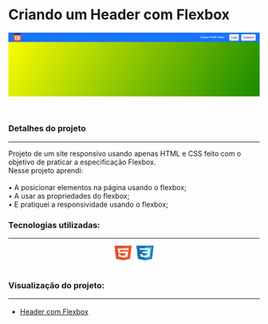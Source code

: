 # Criando um Header com Flexbox 

<p align="center">
  <img src="screenshot.do.projeto.png" align="center"></img>
</p>
<br>

### Detalhes do projeto
<hr>
Projeto de um site responsivo usando apenas HTML e CSS feito com o objetivo de praticar a especificação Flexbox.<br>
Nesse projeto aprendi:
<br><br>
• A posicionar elementos na página usando o flexbox;<br>
• A usar as propriedades do flexbox;<br>
• E pratiquei a responsividade usando o flexbox;
<br>

### Tecnologias utilizadas:
<hr>
<div align="center">
  <img align="center" alt="HTML" height="30" width="40" src="https://raw.githubusercontent.com/devicons/devicon/master/icons/html5/html5-original.svg">
  <img align="center" alt="CSS" height="30" width="40" src="https://raw.githubusercontent.com/devicons/devicon/master/icons/css3/css3-original.svg">
</div>
<br>

### Visualização do projeto: <hr>

- [Header com Flexbox](https://criandoheadercomflexbox.netlify.app)




